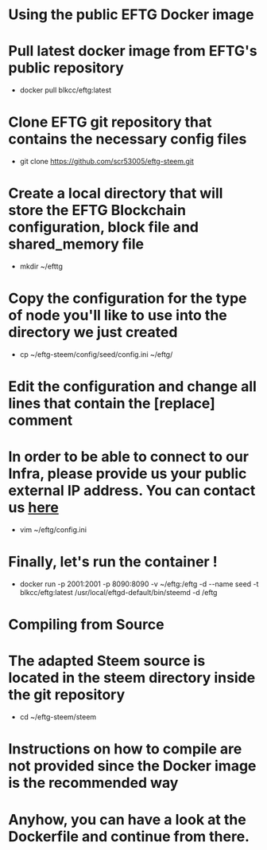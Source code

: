 Using the public EFTG Docker image
==================================

 # Pull latest docker image from EFTG's public repository
 - docker pull blkcc/eftg:latest

 # Clone EFTG git repository that contains the necessary config files
 - git clone https://github.com/scr53005/eftg-steem.git

 # Create a local directory that will store the EFTG Blockchain configuration, block file and shared_memory file
 - mkdir ~/efttg

 # Copy the configuration for the type of node you'll like to use into the directory we just created
 - cp ~/eftg-steem/config/seed/config.ini ~/eftg/

 # Edit the configuration and change all lines that contain the [replace] comment
 # In order to be able to connect to our Infra, please provide us your public external IP address. You can contact us [here](https://discord.gg/F4C3zBK "EFTG's discord server")
 - vim ~/eftg/config.ini

 # Finally, let's run the container !
 - docker run -p 2001:2001 -p 8090:8090 -v ~/eftg:/eftg -d --name seed -t blkcc/eftg:latest
   /usr/local/eftgd-default/bin/steemd -d /eftg

Compiling from Source
=====================

  # The adapted Steem source is located in the steem directory inside the git repository
  - cd ~/eftg-steem/steem

  # Instructions on how to compile are not provided since the Docker image is the recommended way
  # Anyhow, you can have a look at the Dockerfile and continue from there.  
